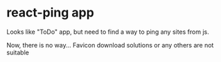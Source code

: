 # react-ping app

Looks like "ToDo" app, but need to find a way to ping any sites from js.

Now, there is no way... Favicon download solutions or any others are not suitable 
